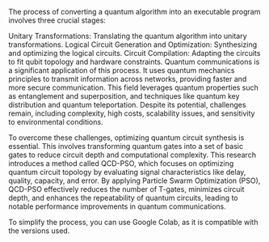 The process of converting a quantum algorithm into an executable program involves three crucial stages:

Unitary Transformations: Translating the quantum algorithm into unitary transformations.
Logical Circuit Generation and Optimization: Synthesizing and optimizing the logical circuits.
Circuit Compilation: Adapting the circuits to fit qubit topology and hardware constraints.
Quantum communications is a significant application of this process. It uses quantum mechanics principles to transmit information across networks, providing faster and more secure communication. This field leverages quantum properties such as entanglement and superposition, and techniques like quantum key distribution and quantum teleportation. Despite its potential, challenges remain, including complexity, high costs, scalability issues, and sensitivity to environmental conditions.

To overcome these challenges, optimizing quantum circuit synthesis is essential. This involves transforming quantum gates into a set of basic gates to reduce circuit depth and computational complexity. This research introduces a method called QCD-PSO, which focuses on optimizing quantum circuit topology by evaluating signal characteristics like delay, quality, capacity, and error. By applying Particle Swarm Optimization (PSO), QCD-PSO effectively reduces the number of T-gates, minimizes circuit depth, and enhances the repeatability of quantum circuits, leading to notable performance improvements in quantum communications.



To simplify the process, you can use Google Colab, as it is compatible with the versions used.







